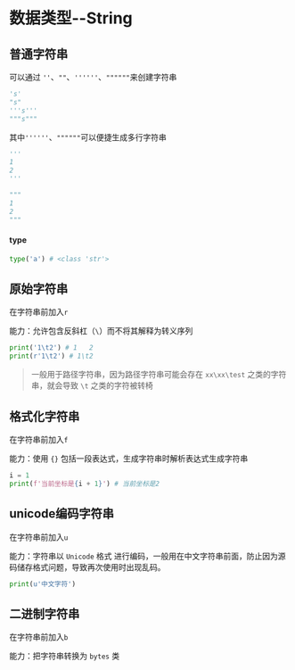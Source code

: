 # 数据类型--String

## 普通字符串

可以通过 `''`、`""`、`''''''`、`""""""`来创建字符串

```python
's'
"s"
'''s'''
"""s"""
```

其中`''''''`、`""""""`可以便捷生成多行字符串

```python
'''
1
2
'''

"""
1
2
"""
```

#### type

```python
type('a') # <class 'str'>
```

## 原始字符串

在字符串前加入`r`

能力：允许包含反斜杠（`\`）而不将其解释为转义序列

```python
print('1\t2') # 1	2
print(r'1\t2') # 1\t2
```

> 一般用于路径字符串，因为路径字符串可能会存在 `xx\xx\test` 之类的字符串，就会导致 `\t` 之类的字符被转椅

## 格式化字符串

在字符串前加入`f`

能力：使用 `{}` 包括一段表达式，生成字符串时解析表达式生成字符串

```python
i = 1
print(f'当前坐标是{i + 1}') # 当前坐标是2
```

## unicode编码字符串

在字符串前加入`u`

能力：字符串以 `Unicode` 格式 进行编码，一般用在中文字符串前面，防止因为源码储存格式问题，导致再次使用时出现乱码。

```python
print(u'中文字符')
```

## 二进制字符串

在字符串前加入`b`

能力：把字符串转换为 `bytes` 类
